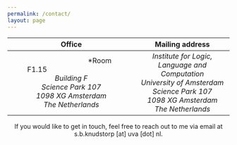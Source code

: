 ```yaml
---
permalink: /contact/
layout: page
---
```


| Office | Mailing address |
| :---: | :---: |
| &nbsp;&nbsp;&nbsp;&nbsp;&nbsp;&nbsp;&nbsp;&nbsp;&nbsp;&nbsp;&nbsp;&nbsp;&nbsp;&nbsp;&nbsp;&nbsp;&nbsp;&nbsp;&nbsp;&nbsp;&nbsp;&nbsp;&nbsp;&nbsp;&nbsp;&nbsp;&nbsp;&nbsp;&nbsp;&nbsp;*Room F1.15&nbsp;&nbsp;&nbsp;&nbsp;&nbsp;&nbsp;&nbsp;&nbsp;&nbsp;&nbsp;&nbsp;&nbsp;&nbsp;&nbsp;&nbsp;&nbsp;&nbsp;&nbsp;&nbsp;&nbsp;&nbsp;&nbsp;&nbsp;&nbsp;&nbsp;&nbsp;&nbsp;&nbsp;&nbsp;&nbsp;&nbsp;&nbsp;&nbsp;&nbsp;&nbsp;&nbsp;<br /> *Building F*<br /> *Science Park 107*<br /> *1098 XG Amsterdam*<br /> *The Netherlands* | *Institute for Logic, Language and Computation*<br /> *University of Amsterdam*<br /> *Science Park 107*<br /> *1098 XG Amsterdam*<br /> *The Netherlands* |

<p style="text-align: center;">If you would like to get in touch, feel free to reach out to me via email at s.b.knudstorp [at] uva [dot] nl.</p>


